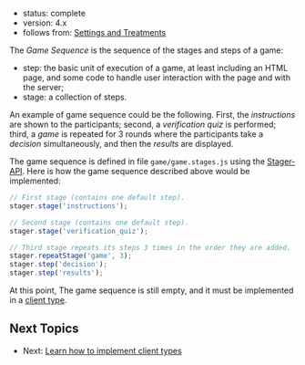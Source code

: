 - status: complete
- version: 4.x
- follows from: [Settings and Treatments](Settings-and-Treatments-v4)


The _Game Sequence_ is the sequence of the stages and steps of a game:

- step: the basic unit of execution of a game, at least including an
  HTML page, and some code to handle user interaction with the page
  and with the server;
- stage: a collection of steps.

An example of game sequence could be the following. First, the
_instructions_ are shown to the participants; second, a _verification
quiz_ is performed; third, a _game_ is repeated for 3 rounds where the
participants take a _decision_ simultaneously, and then the _results_
are displayed.

The game sequence is defined in file `game/game.stages.js` using the
[Stager-API](Stager-API-v4). Here is how the game sequence described
above would be implemented:

```javascript
// First stage (contains one default step).
stager.stage('instructions');

// Second stage (contains one default step).
stager.stage('verification_quiz');

// Third stage repeats its steps 3 times in the order they are added.
stager.repeatStage('game', 3);
stager.step('decision');
stager.step('results');
```


At this point, The game sequence is still empty, and it must be
implemented in a [client type](Client-Types-v4).

    
## Next Topics

* Next: [Learn how to implement client types](Client-Types-v4)
